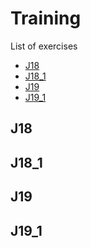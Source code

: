 # Training
List of exercises

* [J18](#J18)
* [J18_1](#J18_1)
* [J19](#J19)
* [J19_1](#J19_1)



## J18
## J18_1
## J19
## J19_1
